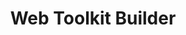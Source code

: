 ---
title: Web Toolkit Builder
layout: layouts/toc-environment.liquid
permalink: "alternate/index.html"
---